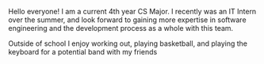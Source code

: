 Hello everyone! I am a current 4th year CS Major. I recently was an IT Intern over the summer, and look forward to gaining more expertise in software engineering and the development process as a whole with this team.  

Outside of school I enjoy working out, playing basketball, and playing the keyboard for a potential band with my friends

